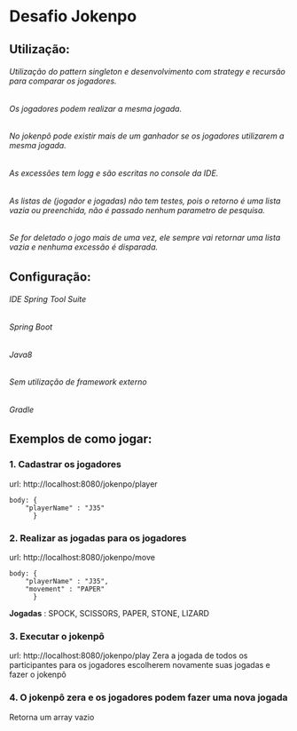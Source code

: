 # Desafio Jokenpo

## Utilização:
###### Utilização do pattern singleton e desenvolvimento com strategy e recursão para comparar os jogadores.
###### Os jogadores podem realizar a mesma jogada.
###### No jokenpô pode existir mais de um ganhador se os jogadores utilizarem a mesma jogada.
###### As excessões tem logg e são escritas no console da IDE.
###### As listas de (jogador e jogadas) não tem testes, pois o retorno é uma lista vazia ou preenchida, não é passado nenhum parametro de pesquisa.
###### Se for deletado o jogo mais de uma vez, ele sempre vai retornar uma lista vazia e nenhuma excessão é disparada.


## Configuração:
###### IDE Spring Tool Suite
###### Spring Boot
###### Java8
###### Sem utilização de framework externo
###### Gradle

## Exemplos de como jogar:
### 1. Cadastrar os jogadores

url: http://localhost:8080/jokenpo/player

```
body: {
	"playerName" : "J35"
      }
```	

### 2. Realizar as jogadas para os jogadores

url: http://localhost:8080/jokenpo/move

```
body: {
	"playerName" : "J35",
	"movement" : "PAPER"
      }
```      

**Jogadas** : SPOCK, SCISSORS, PAPER, STONE, LIZARD

		
### 3. Executar o jokenpô

url: http://localhost:8080/jokenpo/play
Zera a jogada de todos os participantes para os jogadores escolherem novamente suas jogadas e fazer o jokenpô
		
### 4. O jokenpô zera e os jogadores podem fazer uma nova jogada
Retorna um array vazio
